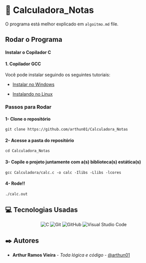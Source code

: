 # 🧮​ Calculadora_Notas
O programa está melhor explicado em `algoitmo.md` file.

## Rodar o Programa
#### Instalar o Copilador C
#### 1. Copilador GCC

Você pode instalar seguindo os seguintes tutoriais:

- <a href="https://edisciplinas.usp.br/mod/book/view.php?id=4642812">Instalar no Windows</a>

- <a href="https://www.bosontreinamentos.com.br/linux/como-instalar-gcc-e-pacotes-de-desenvolvimento-no-linux-debian-10/">Instalando no Linux</a>

### Passos para Rodar
#### 1- Clone o repositório
`git clone https://github.com/arthun01/Calculadora_Notas`

#### 2- Acesse a pasta do repositório
`cd Calculadora_Notas`

#### 3- Copile o projeto juntamente com a(s) biblioteca(s) estática(s)
`gcc Calculadora/calc.c -o calc -Ilibs -Llibs -lcores`

#### 4- Rode!!
`./calc.out`


## 💻​ Tecnologias Usadas

<div align="center">

![C](https://img.shields.io/badge/c-%2300599C.svg?style=for-the-badge&logo=c&logoColor=white)  ![Git](https://img.shields.io/badge/git-%23F05033.svg?style=for-the-badge&logo=git&logoColor=white)  ![GitHub](https://img.shields.io/badge/github-%23121011.svg?style=for-the-badge&logo=github&logoColor=white)  ![Visual Studio Code](https://img.shields.io/badge/Visual%20Studio%20Code-0078d7.svg?style=for-the-badge&logo=visual-studio-code&logoColor=white)

</div>

## ✒️ Autores

* **Arthur Ramos Vieira** - *Toda lógica e código* - [@arthun01](https://github.com/arthun01)
